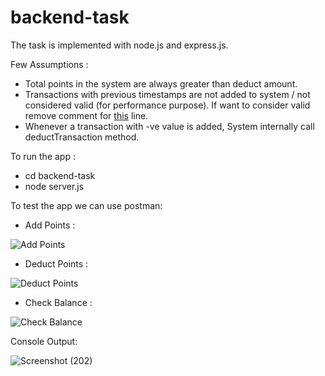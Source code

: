 # backend-task

The task is implemented with node.js and express.js.

Few Assumptions :

* Total points in the system are always greater than deduct amount.
* Transactions with previous timestamps are not added to system / not considered valid (for performance purpose). If want to consider valid remove comment for <a href="https://github.com/hs2310/backend-task/blob/main/index.js#L92">this</a> line.
* Whenever a transaction with -ve value is added, System internally call deductTransaction method.

To run the app :
* cd backend-task
* node server.js

To test the app we can use postman:

* Add Points :

![Add Points](https://user-images.githubusercontent.com/29951473/106351556-eebbd800-6291-11eb-827f-7a74eb30c8c1.png)

* Deduct Points :

![Deduct Points](https://user-images.githubusercontent.com/29951473/106351555-ee234180-6291-11eb-88b1-32a16d122a24.png)

* Check Balance :

![Check Balance](https://user-images.githubusercontent.com/29951473/106351558-efed0500-6291-11eb-894a-256504caf744.png)

Console Output:

![Screenshot (202)](https://user-images.githubusercontent.com/29951473/106351557-ef546e80-6291-11eb-9f09-2f7bab71a822.png)
